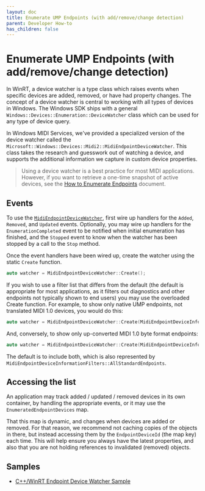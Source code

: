 ```yaml
---
layout: doc
title: Enumerate UMP Endpoints (with add/remove/change detection)
parent: Developer How-to
has_children: false
---
```


# Enumerate UMP Endpoints (with add/remove/change detection)

In WinRT, a device watcher is a type class which raises events when specific devices are added, removed, or have had property changes. The concept of a device watcher is central to working with all types of devices in Windows. The Windows SDK ships with a general `Windows::Devices::Enumeration::DeviceWatcher` class which can be used for any type of device query.

In Windows MIDI Services, we've provided a specialized version of the device watcher called the `Microsoft::Windows::Devices::Midi2::MidiEndpointDeviceWatcher`. This class takes the research and guesswork out of watching a device, and supports the additional information we capture in custom device properties.

> Using a device watcher is a best practice for most MIDI applications. However, if you want to retrieve a one-time snapshot of active devices, see the [How to Enumerate Endpoints](how-to-enumerate-endpoints.md) document.

## Events

To use the [`MidiEndpointDeviceWatcher`](../sdk-winrt-core/enumeration/MidiEndpointDeviceWatcher.html), first wire up handlers for the `Added`, `Removed`, and `Updated` events. Optionally, you may wire up handlers for the `EnumerationCompleted` event to be notified when initial enumeration has finished, and the `Stopped` event to know when the watcher has been stopped by a call to the `Stop` method.

Once the event handlers have been wired up, create the watcher using the static `Create` function.

```cpp
auto watcher = MidiEndpointDeviceWatcher::Create();
```

If you wish to use a filter list that differs from the default (the default is appropriate for most applications, as it filters out diagnostics and other endpoints not typically shown to end users) you may use the overloaded Create function. For example, to show only native UMP endpoints, not translated MIDI 1.0 devices, you would do this:

```cpp
auto watcher = MidiEndpointDeviceWatcher::Create(MidiEndpointDeviceInformationFilters::StandardNativeUniversalMidiPacketFormat);
```

And, conversely, to show only up-converted MIDI 1.0 byte format endpoints:

```cpp
auto watcher = MidiEndpointDeviceWatcher::Create(MidiEndpointDeviceInformationFilters::StandardNativeMidi1ByteFormat);
```

The default is to include both, which is also represented by `MidiEndpointDeviceInformationFilters::AllStandardEndpoints`.

## Accessing the list

An application may track added / updated / removed devices in its own container, by handling the appropriate events, or it may use the `EnumeratedEndpointDevices` map. 

That this map is dynamic, and changes when devices are added or removed. For that reason, we recommend not caching copies of the objects in there, but instead accessing them by the `EndpointDeviceId` (the map key) each time. This will help ensure you always have the latest properties, and also that you are not holding references to invalidated (removed) objects.

## Samples

* [C++/WinRT Endpoint Device Watcher Sample](https://github.com/microsoft/MIDI/tree/main/samples/cpp-winrt/watch-endpoints)


